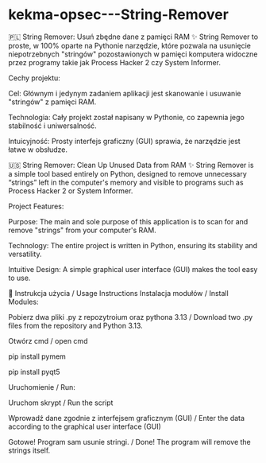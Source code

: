 # kekma-opsec---String-Remover
🇵🇱 String Remover: Usuń zbędne dane z pamięci RAM ✨
String Remover to proste, w 100% oparte na Pythonie narzędzie, które pozwala na usunięcie niepotrzebnych "stringów" pozostawionych w pamięci komputera widoczne przez programy takie jak Process Hacker 2 czy System Informer.

Cechy projektu:

Cel: Głównym i jedynym zadaniem aplikacji jest skanowanie i usuwanie "stringów" z pamięci RAM.

Technologia: Cały projekt został napisany w Pythonie, co zapewnia jego stabilność i uniwersalność.

Intuicyjność: Prosty interfejs graficzny (GUI) sprawia, że narzędzie jest łatwe w obsłudze.

🇺🇸 String Remover: Clean Up Unused Data from RAM ✨
String Remover is a simple tool based entirely on Python, designed to remove unnecessary “strings” left in the computer's memory and visible to programs such as Process Hacker 2 or System Informer.

Project Features:

Purpose: The main and sole purpose of this application is to scan for and remove "strings" from your computer's RAM.

Technology: The entire project is written in Python, ensuring its stability and versatility.

Intuitive Design: A simple graphical user interface (GUI) makes the tool easy to use.

📜 Instrukcja użycia / Usage Instructions
Instalacja modułów / Install Modules:

Pobierz dwa pliki .py z repozytroium oraz pythona 3.13 / Download two .py files from the repository and Python 3.13.

Otwórz cmd / open cmd 

pip install pymem

pip install pyqt5

Uruchomienie / Run:

Uruchom skrypt / Run the script

Wprowadź dane zgodnie z interfejsem graficznym (GUI) / Enter the data according to the graphical user interface (GUI)

Gotowe! Program sam usunie stringi. / Done! The program will remove the strings itself.
